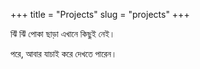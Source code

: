 +++
title = "Projects"
slug = "projects"
+++

ঝিঁ ঝিঁ পোকা ছাড়া এখানে কিছুই নেই।

পরে, আবার যাচাই করে দেখতে পারেন।
